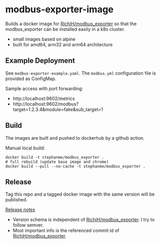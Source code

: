 # modbus-exporter-image

Builds a docker image for [RichiH/modbus_exporter](https://github.com/RichiH/modbus_exporter) so that the modbus_exporter can be installed easily in a k8s cluster.

- small images based on alpine
- built for amd64, arm32 and arm64 architecture

## Example Deployment

See `modbus-exporter-example.yaml`. The `modbus.yml` configuration file is provided as ConfigMap.

Sample access with port forwarding:
- http://localhost:9602/metrics
- http://localhost:9602/modbus?target=1.2.3.4&module=fake&sub_target=1

## Build

The images are built and pushed to dockerhub by a github action.

Manual local build:
```
docker build -t stephanme/modbus_exporter .
# full rebuild (update base image and chrome)
docker build --pull --no-cache -t stephanme/modbus_exporter .
```

## Release

Tag this repo and a tagged docker image with the same version will be published.

[Release notes](https://github.com/stephanme/modbus-exporter-image/releases)
- Version schema is independent of [RichiH/modbus_exporter](https://github.com/RichiH/modbus_exporter). I try to follow semver.
- Most important info is the referenced commit id of [RichiH/modbus_exporter](https://github.com/RichiH/modbus_exporter).